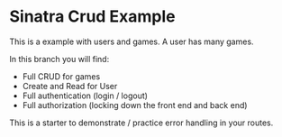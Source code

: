 # Sinatra Crud Example

This is a example with users and games.  A user has many games.  

In this branch you will find:

- Full CRUD for games
- Create and Read for User
- Full authentication (login / logout)
- Full authorization (locking down the front end and back end)

This is a starter to demonstrate / practice error handling in your routes.

